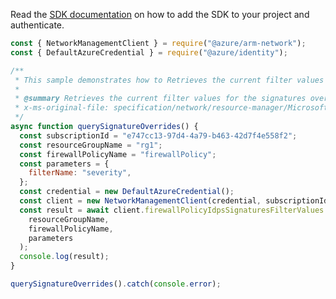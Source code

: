Read the [SDK documentation](https://github.com/Azure/azure-sdk-for-js/blob/%40azure%2Farm-network_28.0.0/sdk/network/arm-network/README.md) on how to add the SDK to your project and authenticate.

```javascript
const { NetworkManagementClient } = require("@azure/arm-network");
const { DefaultAzureCredential } = require("@azure/identity");

/**
 * This sample demonstrates how to Retrieves the current filter values for the signatures overrides
 *
 * @summary Retrieves the current filter values for the signatures overrides
 * x-ms-original-file: specification/network/resource-manager/Microsoft.Network/stable/2021-08-01/examples/FirewallPolicyQuerySignatureOverridesFilterValues.json
 */
async function querySignatureOverrides() {
  const subscriptionId = "e747cc13-97d4-4a79-b463-42d7f4e558f2";
  const resourceGroupName = "rg1";
  const firewallPolicyName = "firewallPolicy";
  const parameters = {
    filterName: "severity",
  };
  const credential = new DefaultAzureCredential();
  const client = new NetworkManagementClient(credential, subscriptionId);
  const result = await client.firewallPolicyIdpsSignaturesFilterValues.list(
    resourceGroupName,
    firewallPolicyName,
    parameters
  );
  console.log(result);
}

querySignatureOverrides().catch(console.error);
```
